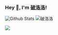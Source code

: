 ### Hey 👋, I'm [破洛洛](https://oluoluo.me)!

![Github Stats](https://github-readme-stats.vercel.app/api?username=plldds&show_icons=true) <img src="https://poluoluo.me/assets/images/qrcode.jpg" alt="破洛洛">

<a title="Hits" target="_blank" href="https://github.com/plldds/plldds"><img src="https://hits.b3log.org/mzlogin/mzlogin.svg"></a>

<!--
**plldds/plldds** is a ✨ _special_ ✨ repository because its `README.md` (this file) appears on your GitHub profile.
Here are some ideas to get you started:
- 🔭 I’m currently working on ...
- 🌱 I’m currently learning ...
- 👯 I’m looking to collaborate on ...
- 🤔 I’m looking for help with ...
- 💬 Ask me about ...
- 📫 How to reach me: ...
- 😄 Pronouns: ...
- ⚡ Fun fact: ...
-->
